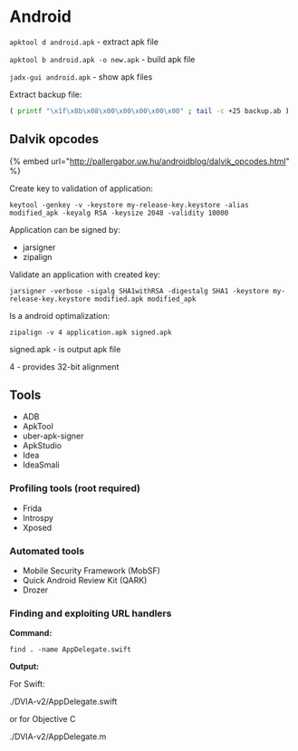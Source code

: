 # Android

`apktool d android.apk` - extract apk file

`apktool b android.apk -o new.apk` - build apk file

`jadx-gui android.apk` - show apk files

Extract backup file:

```bash
( printf "\x1f\x8b\x08\x00\x00\x00\x00\x00" ; tail -c +25 backup.ab ) |  tar xfvz -
```



## Dalvik opcodes

{% embed url="http://pallergabor.uw.hu/androidblog/dalvik_opcodes.html" %}

Create key to validation of application:

`keytool -genkey -v -keystore my-release-key.keystore -alias modified_apk -keyalg RSA -keysize 2048 -validity 10000`

Application can be signed by:

* jarsigner
* zipalign

Validate an application with created key:

`jarsigner -verbose -sigalg SHA1withRSA -digestalg SHA1 -keystore my-release-key.keystore modified.apk modified_apk`

Is a android optimalization:

`zipalign -v 4 application.apk signed.apk`

signed.apk - is output apk file

4 - provides 32-bit alignment



## Tools

* ADB
* ApkTool
* uber-apk-signer
* ApkStudio
* Idea
* IdeaSmali

### Profiling tools (root required)

* Frida
* Introspy
* Xposed

### Automated tools

* Mobile Security Framework (MobSF)
* Quick Android Review Kit (QARK)
* Drozer

### Finding and exploiting URL handlers

**Command:**

`find . -name AppDelegate.swift`

**Output:**

For Swift:

./DVIA-v2/AppDelegate.swift

or for Objective C

./DVIA-v2/AppDelegate.m












